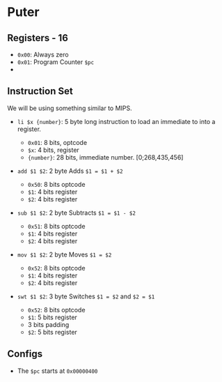 # Puter
## Registers - 16
- `0x00`: Always zero
- `0x01`: Program Counter `$pc`
- 

## Instruction Set
We will be using something similar to MIPS.
- `li $x {number}`: 5 byte long instruction to load an immediate to into a register.
  - `0x01`: 8 bits, optcode
  - `$x`: 4 bits, register
  - `{number}`: 28 bits, immediate number. [0;268,435,456]
- `add $1 $2`: 2 byte Adds `$1 = $1 + $2`
  - `0x50`: 8 bits optcode
  - `$1`: 4 bits register
  - `$2`: 4 bits register

- `sub $1 $2`: 2 byte Subtracts `$1 = $1 - $2`
  - `0x51`: 8 bits optcode
  - `$1`: 4 bits register
  - `$2`: 4 bits register
- `mov $1 $2`: 2 byte Moves `$1 = $2`

  - `0x52`: 8 bits optcode
  - `$1`: 4 bits register
  - `$2`: 4 bits register
- `swt $1 $2`: 3 byte Switches `$1 = $2` and `$2 = $1`
  - `0x52`: 8 bits optcode
  - `$1`: 5 bits register
  - 3 bits padding
  - `$2`: 5 bits register
## Configs
- The `$pc` starts at `0x00000400`